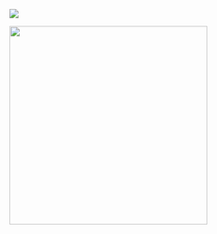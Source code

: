 
![](https://img.shields.io/github/license/nataliakt/alura-react-native-comecando-do-zero)



<img src="https://user-images.githubusercontent.com/9091491/123982988-e3ccb700-d999-11eb-880e-872881ee8b10.gif" width="350" />




